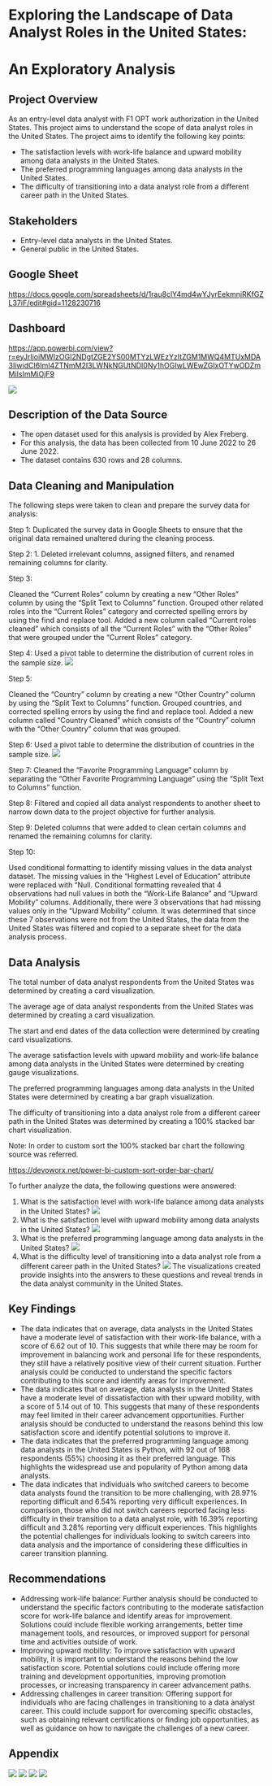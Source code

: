 # Exploring the Landscape of Data Analyst Roles in the United States:
# An Exploratory Analysis

## Project Overview
As an entry-level data analyst with F1 OPT work authorization in the United States. This project aims to understand the scope of data analyst roles in the United States. The project aims to identify the following key points:
* The satisfaction levels with work-life balance and upward mobility among data analysts in the United States.
* The preferred programming languages among data analysts in the United States.
* The difficulty of transitioning into a data analyst role from a different career path in the United States.

## Stakeholders
* Entry-level data analysts in the United States.
* General public in the United States.

## Google Sheet
https://docs.google.com/spreadsheets/d/1rau8clY4md4wYJyrEekmnjRKfGZL37iF/edit#gid=1128230716

## Dashboard
https://app.powerbi.com/view?r=eyJrIjoiMWIzOGI2NDgtZGE2YS00MTYzLWEzYzItZGM1MWQ4MTUxMDA3IiwidCI6ImI4ZTNmM2I3LWNkNGUtNDI0Ny1hOGIwLWEwZGIxOTYwODZmMiIsImMiOjF9

![](https://github.com/VishakBaburaj/Portfolio-Projects/blob/master/data_professional_survey_analysis/Figures/Dashboard.png)

## Description of the Data Source
* The open dataset used for this analysis is provided by Alex Freberg.
* For this analysis, the data has been collected from 10 June 2022 to 26 June 2022.
* The dataset contains 630 rows and 28 columns.

## Data Cleaning and Manipulation

The following steps were taken to clean and prepare the survey data for analysis:

Step 1: Duplicated the survey data in Google Sheets to ensure that the original data remained unaltered during the cleaning process.

Step 2: 1. Deleted irrelevant columns, assigned filters, and renamed remaining columns for clarity.

Step 3:

Cleaned the “Current Roles” column by creating a new “Other Roles” column by using the “Split Text to Columns” function.
Grouped other related roles into the “Current Roles” category and corrected spelling errors by using the find and replace tool.
Added a new column called “Current roles cleaned” which consists of all the “Current Roles” with the “Other Roles” that were grouped under the “Current Roles” category.

Step 4: Used a pivot table to determine the distribution of current roles in the sample size.
![](https://github.com/VishakBaburaj/Portfolio-Projects/blob/master/data_professional_survey_analysis/Figures/Fig%203.1.png)

Step 5:

Cleaned the “Country” column by creating a new “Other Country” column by using the “Split Text to Columns” function.
Grouped countries, and corrected spelling errors by using the find and replace tool.
Added a new column called “Country Cleaned” which consists of the “Country” column with the “Other Country” column that was grouped.

Step 6: Used a pivot table to determine the distribution of countries in the sample size.
![](https://github.com/VishakBaburaj/Portfolio-Projects/blob/master/data_professional_survey_analysis/Figures/Fig%203.2.png)

Step 7: Cleaned the “Favorite Programming Language” column by separating the “Other Favorite Programming Language” using the “Split Text to Columns” function.

Step 8: Filtered and copied all data analyst respondents to another sheet to narrow down data to the project objective for further analysis.

Step 9: Deleted columns that were added to clean certain columns and renamed the remaining columns for clarity.

Step 10:

Used conditional formatting to identify missing values in the data analyst dataset.
The missing values in the “Highest Level of Education” attribute were replaced with “Null.
Conditional formatting revealed that 4 observations had null values in both the “Work-Life Balance” and “Upward Mobility” columns. Additionally, there were 3 observations that had missing values only in the “Upward Mobility” column.
It was determined that since these 7 observations were not from the United States, the data from the United States was filtered and copied to a separate sheet for the data analysis process.

## Data Analysis
The total number of data analyst respondents from the United States was determined by creating a card visualization.

The average age of data analyst respondents from the United States was determined by creating a card visualization.

The start and end dates of the data collection were determined by creating card visualizations.

The average satisfaction levels with upward mobility and work-life balance among data analysts in the United States were determined by creating gauge visualizations.

The preferred programming languages among data analysts in the United States were determined by creating a bar graph visualization.

The difficulty of transitioning into a data analyst role from a different career path in the United States was determined by creating a 100% stacked bar chart visualization.

Note: In order to custom sort the 100% stacked bar chart the following source was referred.

https://devoworx.net/power-bi-custom-sort-order-bar-chart/

To further analyze the data, the following questions were answered:
1. What is the satisfaction level with work-life balance among data analysts in the United States?
![](https://github.com/VishakBaburaj/Portfolio-Projects/blob/master/data_professional_survey_analysis/Figures/Fig%203.3.png)
2. What is the satisfaction level with upward mobility among data analysts in the United States?
![](https://github.com/VishakBaburaj/Portfolio-Projects/blob/master/data_professional_survey_analysis/Figures/Fig%203.4.png)
3. What is the preferred programming language among data analysts in the United States?
![](https://github.com/VishakBaburaj/Portfolio-Projects/blob/master/data_professional_survey_analysis/Figures/Fig%203.5.png)
4. What is the difficulty level of transitioning into a data analyst role from a different career path in the United States?
![](https://github.com/VishakBaburaj/Portfolio-Projects/blob/master/data_professional_survey_analysis/Figures/Fig%203.6.png)
The visualizations created provide insights into the answers to these questions and reveal trends in the data analyst community in the United States.

## Key Findings
* The data indicates that on average, data analysts in the United States have a moderate level of satisfaction with their work-life balance, with a score of 6.62 out of 10. This suggests that while there may be room for improvement in balancing work and personal life for these respondents, they still have a relatively positive view of their current situation. Further analysis could be conducted to understand the specific factors contributing to this score and identify areas for improvement.
* The data indicates that on average, data analysts in the United States have a moderate level of dissatisfaction with their upward mobility, with a score of 5.14 out of 10. This suggests that many of these respondents may feel limited in their career advancement opportunities. Further analysis should be conducted to understand the reasons behind this low satisfaction score and identify potential solutions to improve it.
* The data indicates that the preferred programming language among data analysts in the United States is Python, with 92 out of 168 respondents (55%) choosing it as their preferred language. This highlights the widespread use and popularity of Python among data analysts.
* The data indicates that individuals who switched careers to become data analysts found the transition to be more challenging, with 28.97% reporting difficult and 6.54% reporting very difficult experiences. In comparison, those who did not switch careers reported facing less difficulty in their transition to a data analyst role, with 16.39% reporting difficult and 3.28% reporting very difficult experiences. This highlights the potential challenges for individuals looking to switch careers into data analysis and the importance of considering these difficulties in career transition planning.

## Recommendations
* Addressing work-life balance: Further analysis should be conducted to understand the specific factors contributing to the moderate satisfaction score for work-life balance and identify areas for improvement. Solutions could include flexible working arrangements, better time management tools, and resources, or improved support for personal time and activities outside of work.
* Improving upward mobility: To improve satisfaction with upward mobility, it is important to understand the reasons behind the low satisfaction score. Potential solutions could include offering more training and development opportunities, improving promotion processes, or increasing transparency in career advancement paths.
* Addressing challenges in career transition: Offering support for individuals who are facing challenges in transitioning to a data analyst career. This could include support for overcoming specific obstacles, such as obtaining relevant certifications or finding job opportunities, as well as guidance on how to navigate the challenges of a new career.

## Appendix
![](https://github.com/VishakBaburaj/Portfolio-Projects/blob/master/data_professional_survey_analysis/Figures/Fig%203.7.png)
![](https://github.com/VishakBaburaj/Portfolio-Projects/blob/master/data_professional_survey_analysis/Figures/Fig%203.8.png)
![](https://github.com/VishakBaburaj/Portfolio-Projects/blob/master/data_professional_survey_analysis/Figures/Fig%203.9.png)
![](https://github.com/VishakBaburaj/Portfolio-Projects/blob/master/data_professional_survey_analysis/Figures/Fig%203.10.png)
